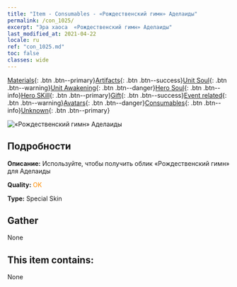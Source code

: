 ```yaml
---
title: "Item - Consumables - «Рождественский гимн» Аделаиды"
permalink: /con_1025/
excerpt: "Эра хаоса  «Рождественский гимн» Аделаиды"
last_modified_at: 2021-04-22
locale: ru
ref: "con_1025.md"
toc: false
classes: wide
---
```

 [Materials](/ItemsRU/){: .btn .btn--primary}[Artifacts](/ItemsRU/Artifacts/){: .btn .btn--success}[Unit Soul](/ItemsRU/UnitSoul/){: .btn .btn--warning}[Unit Awakening](/ItemsRU/UnitAwakening/){: .btn .btn--danger}[Hero Soul](/ItemsRU/HeroSoul/){: .btn .btn--info}[Hero SKill](/ItemsRU/HeroSkill/){: .btn .btn--primary}[Gift](/ItemsRU/Gift/){: .btn .btn--success}[Event related](/ItemsRU/Events/){: .btn .btn--warning}[Avatars](/ItemsRU/Avatars/){: .btn .btn--danger}[Consumables](/ItemsRU/Consumables/){: .btn .btn--info}[Unknown](/ItemsRU/Unknown/){: .btn .btn--primary}

 ![«Рождественский гимн» Аделаиды](/images/h/h_Adelaide6.jpg)

## Подробности
 **Описание:** Используйте, чтобы получить облик «Рождественский гимн» для Аделаиды

 **Quality:** <span style="color: #FF8C00">OK</span>

 **Type:** Special Skin

## Gather

  None

## This item contains:

  None

